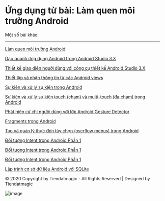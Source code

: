 # Ứng dụng từ bài: Làm quen môi trường Android

Một số bài khác:
***
<a href="https://github.com/tiendatmagic/helloworldandroid">Làm quen môi trường Android</a>

<a href="https://github.com/tiendatmagic/daoquanhandroid">Dạo quanh ứng dụng Android trong Android Studio 3.X </a>

<a href="https://github.com/tiendatmagic/LayoutSample">Thiết kế giao diện người dùng với công cụ thiết kế Android Studio 3.X </a>

<a href="https://github.com/tiendatmagic/MyFirstAndroidApplication">Thiết lập và nhận thông tin từ các Android views</a>

<a href="https://github.com/tiendatmagic/androidbasicview">Sự kiện và xử lý sự kiện trong Android</a>

<a href="https://github.com/tiendatmagic/MotionEvent">Sự kiện và xử lý sự kiện touch (chạm) và multi-touch (đa chạm) trong Android</a>

<a href="https://github.com/tiendatmagic/CommonGestures">Phát hiện cử chỉ người dùng với lớp Android Gesture Detector</a>

<a href="https://github.com/tiendatmagic/FragmentExample">Fragments trong Android</a>

<a href="https://github.com/tiendatmagic/Menu_example_android">Tạo và quản lý thực đơn tùy chọn (overflow menus) trong Android</a>

<a href="https://github.com/tiendatmagic/ExplicitIntent">Đối tượng Intent trong Android Phần 1</a>
	
<a href="https://github.com/tiendatmagic/ImplicitIntent">Đối tượng Intent trong Android Phần 1</a>
	
<a href="https://github.com/tiendatmagic/SendBroadcast">Đối tượng Intent trong Android Phần 1</a>

<a href="https://github.com/tiendatmagic/SQLiteDemoApplication">Lập trình cơ sở dữ liệu Android với SQLite</a>

© 2020 Copyright by Tiendatmagic - All Rights Reserved | Designed by Tiendatmagic

![image](https://cdn.glitch.com/a67afc81-5438-418b-a97b-7bb10c7d4cf4%2Ftiendatmagicc.png?v=1594881680906)
